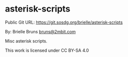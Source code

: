 # asterisk-scripts

Public Git URL: https://git.sosdg.org/brielle/asterisk-scripts

By: Brielle Bruns bruns@2mbit.com

Misc asterisk scripts.


This work is licensed under CC BY-SA 4.0 
